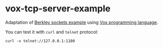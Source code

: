 # vox-tcp-server-example

Adaptation of [Berkley sockets example](https://en.wikipedia.org/wiki/Berkeley_sockets) using [Vox programming language](https://github.com/MrSmith33/vox).

You can test it with `curl` and `telnet` protocol:
```
curl -v telnet://127.0.0.1:1100
```
